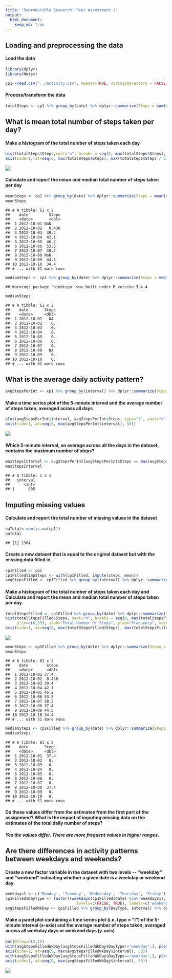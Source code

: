 ```yaml
---
title: "Reproducible Research: Peer Assessment 1"
output: 
  html_document:
    keep_md: true
---
```



## Loading and preprocessing the data
#### Load the data

```r
library(dplyr)
library(Hmisc)
```

```r
cp1<-read.csv("../activity.csv", header=TRUE, stringsAsFactors = FALSE, colClasses = c("integer", "Date", "integer")) 
```
#### Process/transform the data

```r
totalSteps <- cp1 %>% group_by(date) %>% dplyr::summarize(Steps = sum(steps, na.rm=TRUE))
```
## What is mean total number of steps taken per day?
#### Make a histogram of the total number of steps taken each day

```r
hist(totalSteps$Steps,xaxt="n", breaks = seq(0, max(totalSteps$Steps), by = max(totalSteps$Steps) / 5), ylim=c(0,25))
axis(side=1, at=seq(0, max(totalSteps$Steps), max(totalSteps$Steps / 5)))
```

![](PA1_template_files/figure-html/unnamed-chunk-4-1.png)<!-- -->

#### Calculate and report the mean and median total number of steps taken per day

```r
meanSteps <- cp1 %>% group_by(date) %>% dplyr::summarize(Steps = mean(steps, na.rm=TRUE))
meanSteps
```

```
## # A tibble: 61 x 2
##    date         Steps
##    <date>       <dbl>
##  1 2012-10-01 NaN    
##  2 2012-10-02   0.438
##  3 2012-10-03  39.4  
##  4 2012-10-04  42.1  
##  5 2012-10-05  46.2  
##  6 2012-10-06  53.5  
##  7 2012-10-07  38.2  
##  8 2012-10-08 NaN    
##  9 2012-10-09  44.5  
## 10 2012-10-10  34.4  
## # ... with 51 more rows
```

```r
medianSteps <- cp1 %>% group_by(date) %>% dplyr::summarize(Steps = median(steps, na.rm=TRUE))
```

```
## Warning: package 'bindrcpp' was built under R version 3.4.4
```

```r
medianSteps
```

```
## # A tibble: 61 x 2
##    date       Steps
##    <date>     <dbl>
##  1 2012-10-01   NA 
##  2 2012-10-02    0.
##  3 2012-10-03    0.
##  4 2012-10-04    0.
##  5 2012-10-05    0.
##  6 2012-10-06    0.
##  7 2012-10-07    0.
##  8 2012-10-08   NA 
##  9 2012-10-09    0.
## 10 2012-10-10    0.
## # ... with 51 more rows
```
## What is the average daily activity pattern?

```r
avgStepsPerInt <- cp1 %>% group_by(interval) %>% dplyr::summarize(Steps = mean(steps, na.rm=TRUE))
```
#### Make a time series plot of the 5-minute interval and the average number of steps taken, averaged across all days

```r
plot(avgStepsPerInt$interval, avgStepsPerInt$Steps, type="l", xaxt="n", xlab="Minute Interval", ylab="Average Steps Taken Over All Days", main="Average Steps Per 5-Minute Interval")
axis(side=1, at=seq(0, max(avgStepsPerInt$interval), 50))
```

![](PA1_template_files/figure-html/unnamed-chunk-7-1.png)<!-- -->

#### Which 5-minute interval, on average across all the days in the dataset, contains the maximum number of steps?

```r
maxStepsInterval <- avgStepsPerInt[avgStepsPerInt$Steps == max(avgStepsPerInt$Steps), 1]
maxStepsInterval
```

```
## # A tibble: 1 x 1
##   interval
##      <int>
## 1      835
```
## Imputing missing values
#### Calculate and report the total number of missing values in the dataset

```r
naTotal<-sum(is.na(cp1))
naTotal
```

```
## [1] 2304
```
#### Create a new dataset that is equal to the original dataset but with the missing data filled in.

```r
cp1Filled <- cp1
cp1Filled$impSteps <- with(cp1Filled, impute(steps, mean))
avgStepsFilled <- cp1Filled %>% group_by(interval) %>% dplyr::summarize(impSteps = mean(impSteps, na.rm=TRUE))
```
#### Make a histogram of the total number of steps taken each day and Calculate and report the mean and median total number of steps taken per day.

```r
totalStepsFilled <- cp1Filled %>% group_by(date) %>% dplyr::summarize(Steps = sum(impSteps, na.rm=TRUE))
hist(totalStepsFilled$Steps, xaxt="n", breaks = seq(0, max(totalStepsFilled$Steps), by = max(totalStepsFilled$Steps) / 5), 
     ylim=c(0,35), xlab="Total Number Of Steps", ylab="Frequency", main="Histogram of Total Steps Each Day")
axis(side=1, at=seq(0, max(totalStepsFilled$Steps), max(totalStepsFilled$Steps / 5)))
```

![](PA1_template_files/figure-html/unnamed-chunk-11-1.png)<!-- -->

```r
meanSteps <- cp1Filled %>% group_by(date) %>% dplyr::summarize(Steps = mean(impSteps, na.rm=TRUE))
meanSteps
```

```
## # A tibble: 61 x 2
##    date        Steps
##    <date>      <dbl>
##  1 2012-10-01 37.4  
##  2 2012-10-02  0.438
##  3 2012-10-03 39.4  
##  4 2012-10-04 42.1  
##  5 2012-10-05 46.2  
##  6 2012-10-06 53.5  
##  7 2012-10-07 38.2  
##  8 2012-10-08 37.4  
##  9 2012-10-09 44.5  
## 10 2012-10-10 34.4  
## # ... with 51 more rows
```

```r
medianSteps <- cp1Filled %>% group_by(date) %>% dplyr::summarize(Steps = median(impSteps, na.rm=TRUE))
medianSteps
```

```
## # A tibble: 61 x 2
##    date       Steps
##    <date>     <dbl>
##  1 2012-10-01  37.4
##  2 2012-10-02   0. 
##  3 2012-10-03   0. 
##  4 2012-10-04   0. 
##  5 2012-10-05   0. 
##  6 2012-10-06   0. 
##  7 2012-10-07   0. 
##  8 2012-10-08  37.4
##  9 2012-10-09   0. 
## 10 2012-10-10   0. 
## # ... with 51 more rows
```
####  Do these values differ from the estimates from the first part of the assignment? What is the impact of imputing missing data on the estimates of the total daily number of steps?
##### Yes the values differ.  There are more frequent values in higher ranges. 

## Are there differences in activity patterns between weekdays and weekends?
#### Create a new factor variable in the dataset with two levels -- "weekday" and "weekend" indicating whether a given date is a weekday or weekend day.

```r
weekdays1 <- c('Monday', 'Tuesday', 'Wednesday', 'Thursday', 'Friday')
cp1Filled$DayType <- factor((weekdays(cp1Filled$date) %in% weekdays1), 
                               levels=c(FALSE, TRUE), labels=c('weekend', 'weekday')) 
avgStepsFilledWkDay <- cp1Filled %>% group_by(DayType, interval) %>% dplyr::summarize(impSteps = mean(impSteps, na.rm=TRUE))   
```
#### Make a panel plot containing a time series plot (i.e. type = "l") of the 5-minute interval (x-axis) and the average number of steps taken, averaged across all weekday days or weekend days (y-axis)

```r
par(mfrow=c(2,1))
with(avgStepsFilledWkDay[avgStepsFilledWkDay$DayType!="weekday",], plot(interval, impSteps, type="l", xaxt="n", ylim=c(0,200), xlab="Minute Interval", ylab="Average Steps", main="Weekend Average Steps Per 5-Minute Interval(Imputed)"))
axis(side=1, at=seq(0, max(avgStepsFilledWkDay$interval), 50))
with(avgStepsFilledWkDay[avgStepsFilledWkDay$DayType=="weekday",], plot(interval, impSteps, type="l", xaxt="n", ylim=c(0,200), xlab="Minute Interval", ylab="Average Steps", main="Weekday Average Steps Per 5-Minute Interval(Imputed)"))
axis(side=1, at=seq(0, max(avgStepsFilledWkDay$interval), 50))
```

![](PA1_template_files/figure-html/unnamed-chunk-13-1.png)<!-- -->

